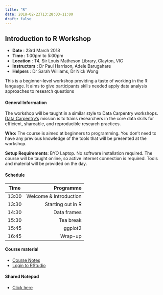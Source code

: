 ```yaml
---
title: "R"
date: 2018-02-23T13:28:03+11:00
draft: false
---
```


## Introduction to R Workshop

-	**Date** :		23rd March 2018
-	**Time** :		1:00pm to 5:00pm
-	**Location** :		T4, Sir Louis Matheson Library, Clayton, VIC
-	**Instructors** :	Dr Paul Harrison, Adele Barugahare
-	**Helpers** : 		Dr Sarah Williams, Dr Nick Wong


This is a beginner-level workshop providing a taste of working in the R language. It aims to give participants skills needed apply data analysis approaches to research questions

#### General Information

The workshop will be taught in a similar style to Data Carpentry workshops. [Data Carpentry’s](http://www.datacarpentry.org/) mission is to trains researchers in the core data skills for efficient, shareable, and reproducible research practices.

**Who:** The course is aimed at beginners to programming. You don’t need to have any previous knowledge of the tools that will be presented at the workshop.

**Setup Requirements**: BYO Laptop. No software installation required. The course will be taught online, so active internet connection is required. Tools and material will be provided on the day.

#### Schedule

Time	|	Programme
-----------	| ------------------:
13:00	|	Welcome & Introduction
13:30	|	Starting out in R
14:30	|	Data frames
15:30	|	Tea break
15:45	|	ggplot2
16:45	|	Wrap-up

#### Course material

*	[Course Notes](https://monashdatafluency.github.io/r-intro-halfday/)
*	[Login to RStudio](http://biotraining.erc.monash.edu:8787/)

#### Shared Notepad

-	[Click here](http://biotraining.erc.monash.edu:9001/p/intro_r_data_fluency_23_march_2018)



